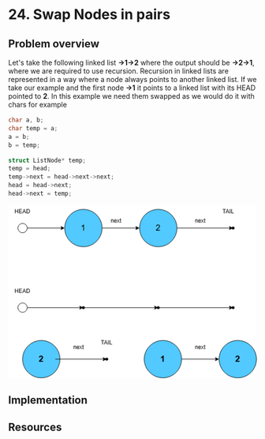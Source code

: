 # 24. Swap Nodes in pairs

## Problem overview

Let's take the following linked list **->1->2** where the output should be **->2->1**, where we are required to use recursion. Recursion in linked lists are represented in a way where a node always points to another linked list. If we take our example and the first node **->1** it points to a linked list with its HEAD pointed to **2**. In this example we need them swapped as we would do it with chars for example 

```c
char a, b;
char temp = a;
a = b;
b = temp;
```

```c
struct ListNode* temp;
temp = head;
temp->next = head->next->next;
head = head->next;
head->next = temp;
```

![linked-list-recursion](assets/linked-list-recursion.drawio.png)

## Implementation

## Resources
